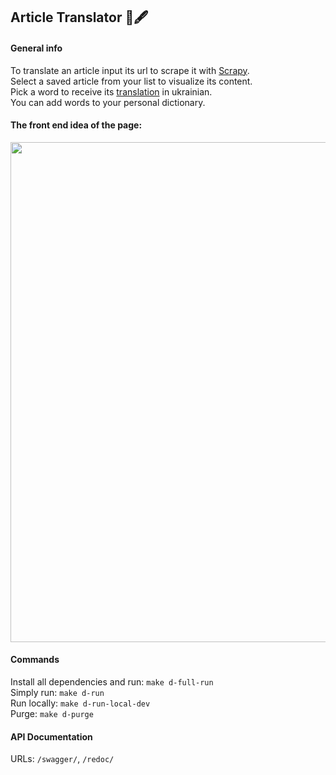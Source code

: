 <h2>Article Translator 📰🖋</h2>
<h4>General info</h4>
To translate an article input its url to scrape it with <a href="https://scrapy.org/">Scrapy</a>.<br/>
Select a saved article from your list to visualize its content.<br/>
Pick a word to receive its <a href="https://github.com/prataffel/deep_translator">translation</a> in ukrainian.<br/>
You can add words to your personal dictionary.</p>

<h4>The front end idea of the page:</h4>
<img src="https://i.imgur.com/5ictINC.png" width="800">

<h4>Commands</h4>
Install all dependencies and run: <code>make d-full-run</code><br/>
Simply run: <code>make d-run</code><br/>
Run locally: <code>make d-run-local-dev</code><br/>
Purge: <code>make d-purge</code><br/>

<h4>API Documentation</h4>
URLs: <code>/swagger/</code>, <code>/redoc/</code><br/>
